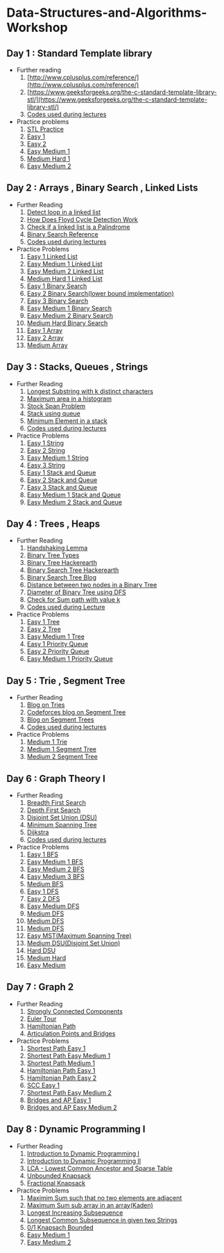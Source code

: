 # Data-Structures-and-Algorithms-Workshop

## Day 1 : Standard Template library
* Further reading
  1. [http://www.cplusplus.com/reference/](http://www.cplusplus.com/reference/)
  2. [https://www.geeksforgeeks.org/the-c-standard-template-library-stl/](https://www.geeksforgeeks.org/the-c-standard-template-library-stl/)
  3. [Codes used during lectures](https://github.com/pcon-jsr/Data-Structures-and-Algorithms-Workshop/tree/master/Workshop%20Day1)
* Practice problems
  1. [STL Practice](https://www.hackerrank.com/domains/cpp?filters%5Bsubdomains%5D%5B%5D=stl)
  2. [Easy 1](https://www.hackerearth.com/practice/data-structures/hash-tables/basics-of-hash-tables/practice-problems/algorithm/frequency-of-students/)
  3. [Easy 2](https://www.hackerearth.com/practice/data-structures/hash-tables/basics-of-hash-tables/practice-problems/algorithm/the-electric-type/)
  4. [Easy Medium 1](https://www.hackerearth.com/practice/data-structures/hash-tables/basics-of-hash-tables/practice-problems/algorithm/mind-palaces-3/)
  5. [Medium Hard 1](https://www.hackerrank.com/challenges/sherlock-and-anagrams/problem?h_l=interview&playlist_slugs%5B%5D%5B%5D=interview-preparation-kit&playlist_slugs%5B%5D%5B%5D=dictionaries-hashmaps)
  6. [Easy Medium 2](https://practice.geeksforgeeks.org/problems/relative-sorting/0)
  
## Day 2 : Arrays , Binary Search , Linked Lists
 * Further Reading
   1. [Detect loop in a linked list](https://www.geeksforgeeks.org/detect-loop-in-a-linked-list/)
   2. [How Does Floyd Cycle Detection Work](https://www.geeksforgeeks.org/how-does-floyds-slow-and-fast-pointers-approach-work/)
   3. [Check if a linked list is a Palindrome](https://www.geeksforgeeks.org/function-to-check-if-a-singly-linked-list-is-palindrome/)
   4. [Binary Search Reference](https://www.topcoder.com/community/data-science/data-science-tutorials/binary-search/)
   5. [Codes used during lectures](https://github.com/pcon-jsr/Data-Structures-and-Algorithms-Workshop/tree/master/Workshop%20Day%202)
 * Practice Problems
   1. [Easy 1 Linked List](https://www.hackerrank.com/challenges/reverse-a-doubly-linked-list/problem)
   2. [Easy Medium 1 Linked List](https://www.hackerrank.com/challenges/find-the-merge-point-of-two-joined-linked-lists/problem)
   3. [Easy Medium 2 Linked List](https://www.hackerrank.com/challenges/delete-duplicate-value-nodes-from-a-sorted-linked-list/problem)
   4. [Medium Hard 1 Linked List](https://practice.geeksforgeeks.org/problems/clone-a-linked-list-with-next-and-random-pointer/1)
   5. [Easy 1 Binary Search](https://www.hackerearth.com/practice/algorithms/searching/binary-search/practice-problems/algorithm/monks-encounter-with-polynomial/)
   6. [Easy 2 Binary Search(lower bound implementation)](https://www.hackerearth.com/practice/algorithms/searching/binary-search/practice-problems/algorithm/the-soap-mystery/)
   7. [Easy 3 Binary Search](https://www.hackerearth.com/practice/algorithms/searching/binary-search/practice-problems/algorithm/highest-average-64bdd761/)
   8. [Easy Medium 1 Binary Search](https://www.hackerearth.com/practice/algorithms/searching/binary-search/practice-problems/algorithm/the-enlightened-ones/)
   9. [Easy Medium 2 Binary Search](https://www.spoj.com/problems/AGGRCOW/)
   10. [Medium Hard Binary Search](https://www.hackerrank.com/contests/practice-1-pcon/challenges/little-geometry/problem)
   11. [Easy 1 Array](https://www.hackerearth.com/practice/data-structures/arrays/1-d/practice-problems/algorithm/long-atm-queue-3/)
   12. [Easy 2 Array](https://www.hackerearth.com/practice/data-structures/arrays/1-d/practice-problems/algorithm/can-you-solve-it/)
   13. [Medium Array](http://codeforces.com/problemset/problem/224/B)
   
## Day 3 : Stacks, Queues , Strings
 * Further Reading
   1. [Longest Substring with k distinct characters](https://www.geeksforgeeks.org/find-the-longest-substring-with-k-unique-characters-in-a-given-string/)
   2. [Maximum area in a histogram](https://www.geeksforgeeks.org/largest-rectangle-under-histogram/)
   3. [Stock Span Problem](https://www.geeksforgeeks.org/the-stock-span-problem/)
   4. [Stack using queue](https://www.geeksforgeeks.org/implement-stack-using-queue/)
   5. [Minimum Element in a stack](https://www.geeksforgeeks.org/design-a-stack-that-supports-getmin-in-o1-time-and-o1-extra-space/)
   6. [Codes used during lectures](https://github.com/pcon-jsr/Data-Structures-and-Algorithms-Workshop/tree/master/Workshop%20Day%203)
 * Practice Problems
   1. [Easy 1 String](https://www.hackerrank.com/challenges/pangrams/problem)
   2. [Easy 2 String](https://www.hackerrank.com/challenges/reduced-string/problem)
   3. [Easy Medium 1 String](https://www.hackerearth.com/practice/algorithms/string-algorithm/basics-of-string-manipulation/practice-problems/algorithm/make-the-cheapest-palindrome-1/)
   4. [Easy 3 String](https://www.hackerearth.com/practice/algorithms/string-algorithm/basics-of-string-manipulation/practice-problems/algorithm/secret-messages/)
   5. [Easy 1 Stack and Queue](https://www.hackerearth.com/practice/data-structures/stacks/basics-of-stacks/practice-problems/algorithm/stakth-1-e6a76632/)
   6. [Easy 2 Stack and Queue](https://www.hackerearth.com/practice/data-structures/stacks/basics-of-stacks/practice-problems/algorithm/sniper-shooting/)
   7. [Easy 3 Stack and Queue](https://www.hackerearth.com/practice/data-structures/stacks/basics-of-stacks/practice-problems/algorithm/staque-1-e790a29f/)
   8. [Easy Medium 1 Stack and Queue](https://www.hackerrank.com/challenges/game-of-two-stacks/problem)
   9. [Easy Medium 2 Stack and Queue](https://www.hackerrank.com/challenges/castle-on-the-grid/problem)

## Day 4 : Trees , Heaps
  * Further Reading
    1. [Handshaking Lemma](https://www.geeksforgeeks.org/handshaking-lemma-and-interesting-tree-properties/)
    2. [Binary Tree Types](https://www.geeksforgeeks.org/binary-tree-set-3-types-of-binary-tree/)
    3. [Binary Tree Hackerearth](https://www.hackerearth.com/practice/data-structures/trees/binary-and-nary-trees/tutorial/)
    4. [Binary Search Tree Hackerearth](https://www.hackerearth.com/practice/data-structures/trees/binary-search-tree/tutorial/)
    5. [Binary Search Tree Blog](http://sleepincode.blogspot.com/2017/06/all-about-binary-search-trees.html?m=1)
    6. [Distance between two nodes in a Binary Tree](https://www.geeksforgeeks.org/find-distance-between-two-nodes-of-a-binary-tree/)
    7. [Diameter of Binary Tree using DFS](https://www.geeksforgeeks.org/diameter-tree-using-dfs/)
    8. [Check for Sum path with value k](https://www.geeksforgeeks.org/root-to-leaf-path-sum-equal-to-a-given-number/)
    9. [Codes used during Lecture](https://github.com/pcon-jsr/Data-Structures-and-Algorithms-Workshop/tree/master/Workshop%20Day%204)
  * Practice Problems
    1. [Easy 1 Tree](https://practice.geeksforgeeks.org/problems/vertical-sum/1)
    2. [Easy 2 Tree](https://www.hackerearth.com/practice/data-structures/trees/binary-and-nary-trees/practice-problems/algorithm/mirror-image-2/)
    3. [Easy Medium 1 Tree](https://www.hackerearth.com/practice/data-structures/trees/binary-and-nary-trees/practice-problems/algorithm/mancunian-and-colored-tree/)
    4. [Easy 1 Priority Queue](https://www.hackerearth.com/practice/data-structures/trees/heapspriority-queues/practice-problems/algorithm/monk-and-multiplication/)
    5. [Easy 2 Priority Queue](https://practice.geeksforgeeks.org/problems/minimum-cost-of-ropes/0)
    6. [Easy Medium 1 Priority Queue](https://practice.geeksforgeeks.org/problems/merge-k-sorted-arrays/1)
    
## Day 5 : Trie , Segment Tree
 * Further Reading
   1. [Blog on Tries](https://threads-iiith.quora.com/Tutorial-on-Trie-and-example-problems)
   2. [Codeforces blog on Segment Tree](https://codeforces.com/blog/entry/18051)
   3. [Blog on Segment Trees](https://kartikkukreja.wordpress.com/2014/11/09/a-simple-approach-to-segment-trees/)
   4. [Codes used during lectures](https://github.com/pcon-jsr/Data-Structures-and-Algorithms-Workshop/tree/master/Workshop%20Day%205)
* Practice Problems
   1. [Medium 1 Trie](https://www.hackerearth.com/practice/data-structures/advanced-data-structures/trie-keyword-tree/practice-problems/algorithm/registration-system/)
   2. [Medium 1 Segment Tree](https://www.spoj.com/problems/HORRIBLE/)
   3. [Medium 2 Segment Tree](https://www.hackerearth.com/practice/data-structures/advanced-data-structures/segment-trees/practice-problems/algorithm/little-deepu-and-array/)
   
## Day 6 : Graph Theory I
  * Further Reading
    1. [Breadth First Search](https://www.hackerearth.com/practice/algorithms/graphs/breadth-first-search/tutorial/)
    2. [Depth First Search](https://www.hackerearth.com/practice/algorithms/graphs/depth-first-search/tutorial/)
    3. [Disjoint Set Union (DSU)](https://www.hackerearth.com/practice/data-structures/disjoint-data-strutures/basics-of-disjoint-data-structures/tutorial/)
    4. [Minimum Spanning Tree](https://www.hackerearth.com/practice/algorithms/graphs/minimum-spanning-tree/tutorial)
    5. [Dijkstra](https://www.hackerearth.com/practice/algorithms/graphs/shortest-path-algorithms/tutorial/)
    6. [Codes used during lectures](https://github.com/pcon-jsr/Data-Structures-and-Algorithms-Workshop/tree/master/Workshop%20Day%206)
  * Practice Problems
    1. [Easy 1 BFS](https://www.hackerearth.com/practice/algorithms/graphs/breadth-first-search/practice-problems/algorithm/monk-and-the-islands/)
    2. [Easy Medium 1 BFS](https://www.hackerearth.com/practice/algorithms/graphs/breadth-first-search/practice-problems/algorithm/the-circular-jump-9515a45c/)
    3. [Easy Medium 2 BFS](https://www.hackerearth.com/practice/algorithms/graphs/breadth-first-search/practice-problems/algorithm/the-witches-of-hegwarts-1/)
    4. [Easy Medium 3 BFS](https://www.hackerearth.com/practice/algorithms/graphs/breadth-first-search/practice-problems/algorithm/dhoom-4/)
    5. [Medium BFS](https://www.hackerearth.com/practice/algorithms/graphs/breadth-first-search/practice-problems/algorithm/connected-horses-10/)
    6. [Easy 1 DFS](https://www.hackerearth.com/practice/algorithms/graphs/depth-first-search/practice-problems/algorithm/aryas-stunt-63b3da17/)
    7. [Easy 2 DFS](https://www.hackerearth.com/practice/algorithms/graphs/depth-first-search/practice-problems/algorithm/monk-and-graph-problem/)
    8. [Easy Medium DFS](https://www.hackerearth.com/practice/algorithms/graphs/depth-first-search/practice-problems/algorithm/easylife/description/)
    9. [Medium DFS](https://www.hackerearth.com/practice/algorithms/graphs/depth-first-search/practice-problems/algorithm/sg-and-trees/)
    10. [Medium DFS](https://www.hackerearth.com/practice/algorithms/graphs/depth-first-search/practice-problems/algorithm/prison-break-5/)
    11. [Medium DFS](https://www.hackerearth.com/practice/algorithms/graphs/depth-first-search/practice-problems/algorithm/comrades-i-3/)
    12. [Easy MST(Maximum Spanning Tree)](https://www.hackerearth.com/practice/algorithms/graphs/depth-first-search/practice-problems/algorithm/maximum-spanning-tree/)
    13. [Medium DSU(Disjoint Set Union)](https://code.google.com/codejam/contest/3254486/dashboard#s=p1)
    14. [Hard DSU](http://codeforces.com/contest/1027/problem/F)
    15. [Medium Hard](http://codeforces.com/contest/1037/problem/E)
    16. [Easy Medium](https://www.hackerrank.com/challenges/torque-and-development/problem)
  ## Day 7 : Graph 2
   * Further Reading
      1. [Strongly Connected Components](https://www.hackerearth.com/practice/algorithms/graphs/strongly-connected-components/tutorial/)
      2. [Euler Tour](https://www.geeksforgeeks.org/euler-tour-tree/)
      3. [Hamiltonian Path](https://www.hackerearth.com/practice/algorithms/graphs/hamiltonian-path/tutorial/)
      4. [Articulation Points and Bridges](https://www.hackerearth.com/practice/algorithms/graphs/articulation-points-and-bridges/practice-problems/)
  * Practice Problems
    1. [Shortest Path Easy 1](https://www.hackerearth.com/practice/algorithms/graphs/shortest-path-algorithms/practice-problems/algorithm/mittal-wants-to-go-to-play/)
    2. [Shortest Path Easy Medium 1](https://www.hackerearth.com/practice/algorithms/graphs/shortest-path-algorithms/practice-problems/algorithm/irctc/)
    3. [Shortest Path Medium 1](https://www.hackerrank.com/challenges/dijkstrashortreach/submissions)
    4. [Hamiltonian Path Easy 1](https://www.hackerearth.com/practice/algorithms/graphs/hamiltonian-path/practice-problems/algorithm/micro-and-coins/)
    5. [Hamiltonian Path Easy 2](https://www.hackerearth.com/practice/algorithms/graphs/hamiltonian-path/practice-problems/algorithm/micro-and-permutations/)
    6. [SCC Easy 1](https://www.hackerearth.com/practice/algorithms/graphs/strongly-connected-components/practice-problems/algorithm/a-walk-to-remember-qualifier2/)
    7. [Shortest Path Easy Medium 2](https://www.hackerearth.com/practice/algorithms/graphs/shortest-path-algorithms/practice-problems/algorithm/booze-first-76e979dd/)
    8. [Bridges and AP Easy 1](https://www.hackerearth.com/practice/algorithms/graphs/articulation-points-and-bridges/practice-problems/algorithm/rhezo-and-destructive-mind/)
    9. [Bridges and AP Easy Medium 2](https://www.hackerearth.com/practice/algorithms/graphs/articulation-points-and-bridges/practice-problems/algorithm/sg-and-graphs/)
## Day 8 : Dynamic Programming I
  * Further Reading
    1. [Introduction to Dynamic Programming I](https://www.youtube.com/watch?v=OQ5jsbhAv_M&feature=youtu.be&list=PLfMspJ0TLR5HRFu2kLh3U4mvStMO8QURm)
    2. [Introduction to Dynamic Programming II](https://ocw.mit.edu/courses/electrical-engineering-and-computer-science/6-006-introduction-to-algorithms-fall-2011/lecture-videos/MIT6_006F11_lec19.pdf)
    3. [LCA - Lowest Common Ancestor and Sparse Table](https://www.topcoder.com/community/data-science/data-science-tutorials/range-minimum-query-and-lowest-common-ancestor/#Lowest%20Common%20Ancestor%20(LCA))
    4. [Unbounded Knapsack](https://www.geeksforgeeks.org/unbounded-knapsack-repetition-items-allowed/)
    5. [Fractional Knapsack](https://www.geeksforgeeks.org/fractional-knapsack-problem/)
  * Practice Problems
    1. [Maximim Sum such that no two elements are adjacent](https://www.geeksforgeeks.org/maximum-sum-such-that-no-two-elements-are-adjacent/)
    2. [Maximum Sum sub array in an array(Kaden)](https://www.geeksforgeeks.org/largest-sum-contiguous-subarray/)
    3. [Longest Increasing Subsequence](https://www.geeksforgeeks.org/longest-increasing-subsequence-dp-3/)
    4. [Longest Common Subsequence in given two Strings](https://www.geeksforgeeks.org/longest-common-subsequence-dp-4/)
    5. [0/1 Knapsach Bounded](https://www.geeksforgeeks.org/0-1-knapsack-problem-dp-10/)
    6. [Easy Medium 1](https://www.hackerearth.com/practice/algorithms/dynamic-programming/introduction-to-dynamic-programming-1/practice-problems/algorithm/coin-problem-2/)
    7. [Easy Medium 2](https://www.hackerearth.com/practice/algorithms/dynamic-programming/2-dimensional/practice-problems/algorithm/largest-subsequence-c554fb8c/)
